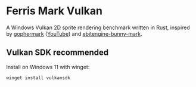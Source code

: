 # Ferris Mark Vulkan

A Windows Vulkan 2D sprite rendering benchmark written in Rust, inspired by [gophermark](https://github.com/unitoftime/experiments/tree/master/gophermark) ([YouTube](https://www.youtube.com/watch?v=ZuVyxnpMZO4))
and [ebitengine-bunny-mark](https://github.com/sedyh/ebitengine-bunny-mark).

## Vulkan SDK recommended

Install on Windows 11 with winget:

```
winget install vulkansdk
```
